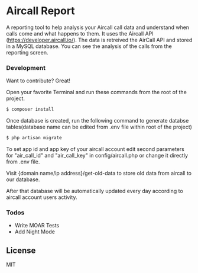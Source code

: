 # Aircall Report

A reporting tool to help analysis your Aircall call data and understand when calls come and what happens to them.  It uses the Aircall API (https://developer.aircall.io/).  The data is retreived the AirCall API and stored in a MySQL database.  You can see the analysis of the calls from the reporting screen.

### Development

Want to contribute? Great!

Open your favorite Terminal and run these commands from the root of the project.
```sh
$ composer install
```

Once database is created, run the following command to generate databse tables(database name can be edited from .env file within root of the project)
```sh
$ php artisan migrate
```

To set app id and app key of your aircall account edit second parameters for "air_call_id" and "air_call_key" in config/aircall.php or change it directly from .env file.

Visit {domain name/ip address}/get-old-data to store old data from aircall to our database.

After that database will be automatically updated every day according to aircall account users activity.


### Todos

 - Write MOAR Tests
 - Add Night Mode

License
----

MIT

